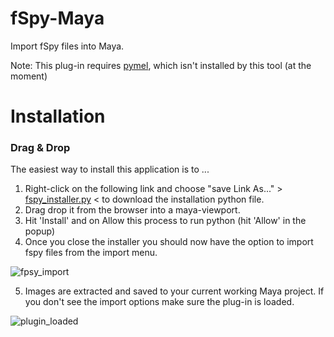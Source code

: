 # fSpy-Maya
Import fSpy files into Maya.

Note: This plug-in requires [pymel](https://pypi.org/project/pymel/), which isn't installed by this tool (at the moment)
# Installation

### Drag & Drop

The easiest way to install this application is to ...
1. Right-click on the following link and choose "save Link As..." > [fspy_installer.py](https://raw.githubusercontent.com/Nathanieljla/fSpy-Maya/main/fspy_maya/fspy_installer.py#install) < to download the installation python file.
2. Drag drop it from the browser into a maya-viewport. 
3. Hit 'Install' and on Allow this process to run python (hit 'Allow' in the popup)
4. Once you close the installer you should now have the option to import fspy files from the import menu.

![fpsy_import](https://github.com/Nathanieljla/fSpy-Maya/assets/1466171/88f12a05-e7e5-4bf5-a271-9bad5e24568f)

5. Images are extracted and saved to your current working Maya project.  If you don't see the import options make sure the plug-in is loaded.

![plugin_loaded](https://github.com/Nathanieljla/fSpy-Maya/assets/1466171/2393ce33-2983-4a10-9ba5-83ab27952e79)
